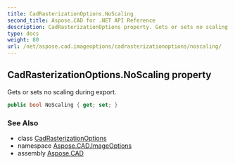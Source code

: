 ```yaml
---
title: CadRasterizationOptions.NoScaling
second_title: Aspose.CAD for .NET API Reference
description: CadRasterizationOptions property. Gets or sets no scaling during export
type: docs
weight: 80
url: /net/aspose.cad.imageoptions/cadrasterizationoptions/noscaling/
---
```

## CadRasterizationOptions.NoScaling property

Gets or sets no scaling during export.

```csharp
public bool NoScaling { get; set; }
```

### See Also

* class [CadRasterizationOptions](../)
* namespace [Aspose.CAD.ImageOptions](../../cadrasterizationoptions/)
* assembly [Aspose.CAD](../../../)


